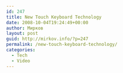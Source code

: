 ```yaml
---
id: 247
title: New Touch Keyboard Technology
date: 2008-10-04T19:24:49+00:00
author: Мирков
layout: post
guid: http://mirkov.info/?p=247
permalink: /new-touch-keyboard-technology/
categories:
  - Tech
  - Video
---
```

